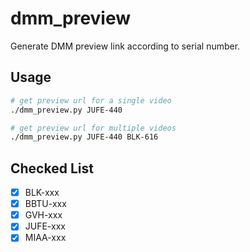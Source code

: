 # dmm_preview

Generate DMM preview link according to serial number.

## Usage

```bash
# get preview url for a single video
./dmm_preview.py JUFE-440

# get preview url for multiple videos
./dmm_preview.py JUFE-440 BLK-616
```

## Checked List

- [x] BLK-xxx
- [x] BBTU-xxx
- [x] GVH-xxx
- [x] JUFE-xxx
- [x] MIAA-xxx
